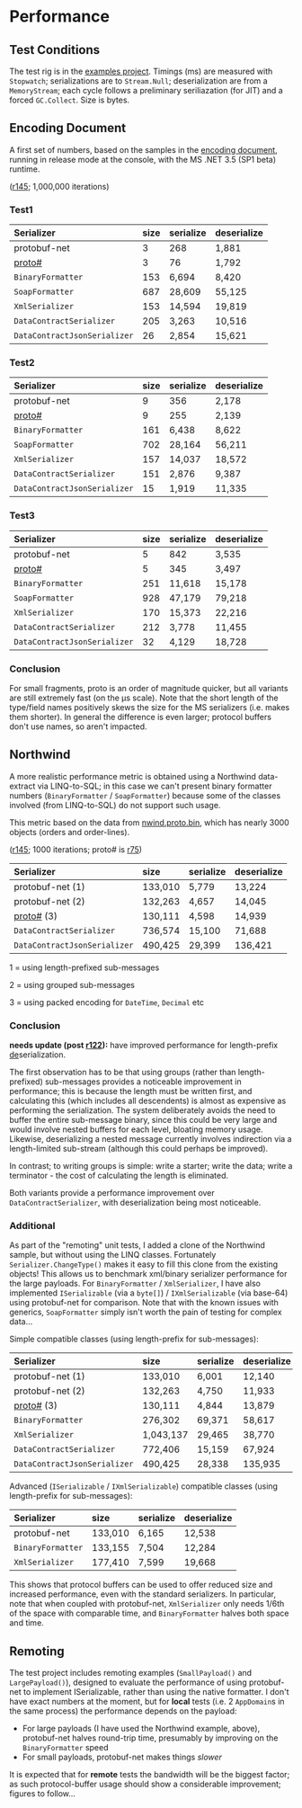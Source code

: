# Performance #

## Test Conditions ##
The test rig is in the [examples project](http://code.google.com/p/protobuf-net/source/browse/#svn/trunk/Examples). Timings (ms) are measured with `Stopwatch`; serializations are to `Stream.Null`; deserialization are from a `MemoryStream`; each cycle follows a preliminary seriliazation (for JIT) and a forced `GC.Collect`. Size is bytes.

## Encoding Document ##

A first set of numbers, based on the samples in the [encoding document](http://code.google.com/apis/protocolbuffers/docs/encoding.html), running in release mode at the console, with the MS .NET 3.5 (SP1 beta) runtime.

([r145](https://code.google.com/p/protobuf-net/source/detail?r=145); 1,000,000 iterations)

### Test1 ###

|**Serializer**|**size**|**serialize**|**deserialize**|
|:-------------|:-------|:------------|:--------------|
|protobuf-net  |3       |268          |1,881          |
|[proto#](http://code.google.com/p/protosharp/)|3       |76           |1,792          |
|`BinaryFormatter`|153     |6,694        |8,420          |
|`SoapFormatter`|687     |28,609       |55,125         |
|`XmlSerializer`|153     |14,594       |19,819         |
|`DataContractSerializer`|205     |3,263        |10,516         |
|`DataContractJsonSerializer`|26      |2,854        |15,621         |

### Test2 ###

|**Serializer**|**size**|**serialize**|**deserialize**|
|:-------------|:-------|:------------|:--------------|
|protobuf-net  |9       |356          |2,178          |
|[proto#](http://code.google.com/p/protosharp/)|9       |255          |2,139          |
|`BinaryFormatter`|161     |6,438        |8,622          |
|`SoapFormatter`|702     |28,164       |56,211         |
|`XmlSerializer`|157     |14,037       |18,572         |
|`DataContractSerializer`|151     |2,876        |9,387          |
|`DataContractJsonSerializer`|15      |1,919        |11,335         |

### Test3 ###

|**Serializer**|**size**|**serialize**|**deserialize**|
|:-------------|:-------|:------------|:--------------|
|protobuf-net  |5       |842          |3,535          |
|[proto#](http://code.google.com/p/protosharp/)|5       |345          |3,497          |
|`BinaryFormatter`|251     |11,618       |15,178         |
|`SoapFormatter`|928     |47,179       |79,218         |
|`XmlSerializer`|170     |15,373       |22,216         |
|`DataContractSerializer`|212     |3,778        |11,455         |
|`DataContractJsonSerializer`|32      |4,129        |18,728         |

### Conclusion ###

For small fragments, proto is an order of magnitude quicker, but all variants are still extremely fast (on the µs scale). Note that the short length of the type/field names positively skews the size for the MS serializers (i.e. makes them shorter). In general the difference is even larger; protocol buffers don't use names, so aren't impacted.

## Northwind ##

A more realistic performance metric is obtained using a Northwind data-extract via LINQ-to-SQL; in this case we can't present binary formatter numbers (`BinaryFormatter` / `SoapFormatter`) because some of the classes involved (from LINQ-to-SQL) do not support such usage.

This metric based on the data from [nwind.proto.bin](http://code.google.com/p/protobuf-net/source/browse/#svn/trunk/Tools), which has nearly 3000 objects (orders and order-lines).

([r145](https://code.google.com/p/protobuf-net/source/detail?r=145); 1000 iterations; proto# is [r75](http://code.google.com/p/protosharp/source/detail?r=75))

|**Serializer**|**size**|**serialize**|**deserialize**|
|:-------------|:-------|:------------|:--------------|
|protobuf-net (1)|133,010 |5,779        |13,224         |
|protobuf-net (2)|132,263 |4,657        |14,045         |
|[proto#](http://code.google.com/p/protosharp/) (3)|130,111 |4,598        |14,939         |
|`DataContractSerializer`|736,574 |15,100       |71,688         |
|`DataContractJsonSerializer`|490,425 |29,399       |136,421        |

1 = using length-prefixed sub-messages

2 = using grouped sub-messages

3 = using packed encoding for `DateTime`, `Decimal` etc

### Conclusion ###

**needs update (post [r122](https://code.google.com/p/protobuf-net/source/detail?r=122)):** have improved performance for length-prefix [de](de.md)serialization.

The first observation has to be that using groups (rather than length-prefixed) sub-messages provides a noticeable improvement in performance; this is because the length must be written first, and calculating this (which includes all descendents) is almost as expensive as performing the serialization. The system deliberately avoids the need to buffer the entire sub-message binary, since this could be very large and would involve nested buffers for each level, bloating memory usage. Likewise, deserializing a nested message currently involves indirection via a length-limited sub-stream (although this could perhaps be improved).

In contrast; to writing groups is simple: write a starter; write the data; write a terminator - the cost of calculating the length is eliminated.

Both variants provide a performance improvement over `DataContractSerializer`, with deserialization being most noticeable.

### Additional ###

As part of the "remoting" unit tests, I added a clone of the Northwind sample, but without using the LINQ classes. Fortunately `Serializer.ChangeType()` makes it easy to fill this clone from the existing objects! This allows us to benchmark xml/binary serializer performance for the large payloads. For `BinaryFormatter` / `XmlSerializer`, I have also implemented `ISerializable` (via a `byte[]`) / `IXmlSerializable` (via base-64) using protobuf-net for comparison. Note that with the known issues with generics, `SoapFormatter` simply isn't worth the pain of testing for complex data...

Simple compatible classes (using length-prefix for sub-messages):

|**Serializer**|**size**|**serialize**|**deserialize**|
|:-------------|:-------|:------------|:--------------|
|protobuf-net (1)|133,010 |6,001        |12,140         |
|protobuf-net (2)|132,263 |4,750        |11,933         |
|[proto#](http://code.google.com/p/protosharp/) (3)|130,111 |4,844        |13,879         |
|`BinaryFormatter`|276,302 |69,371       |58,617         |
|`XmlSerializer`|1,043,137|29,465       |38,770         |
|`DataContractSerializer`|772,406 |15,159       |67,924         |
|`DataContractJsonSerializer`|490,425 |28,338       |135,935        |

Advanced (`ISerializable` / `IXmlSerializable`) compatible classes (using length-prefix for sub-messages):

|**Serializer**|**size**|**serialize**|**deserialize**|
|:-------------|:-------|:------------|:--------------|
|protobuf-net  |133,010 |6,165        |12,538         |
|`BinaryFormatter`|133,155 |7,504        |12,284         |
|`XmlSerializer`|177,410 |7,599        |19,668         |

This shows that protocol buffers can be used to offer reduced size and increased performance, even with the standard serializers. In particular, note that when coupled with protobuf-net, `XmlSerializer` only needs 1/6th of the space with comparable time, and `BinaryFormatter` halves both space and time.

## Remoting ##

The test project includes remoting examples (`SmallPayload()` and `LargePayload()`), designed to evaluate the performance of using protobuf-net to implement ISerializable, rather than using the native formatter. I don't have exact numbers at the moment, but for **local** tests (i.e. 2 `AppDomain`s in the same process) the performance depends on the payload:

  * For large payloads (I have used the Northwind example, above), protobuf-net halves round-trip time, presumably by improving on the `BinaryFormatter` speed
  * For small payloads, protobuf-net makes things _slower_

It is expected that for **remote** tests the bandwidth will be the biggest factor; as such protocol-buffer usage should show a considerable improvement; figures to follow...